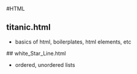 #HTML
## titanic.html
<ul>
<li>basics of html, boilerplates, html elements, etc</li>
</ul>
## white_Star_Line.html
<ul>
<li>ordered, unordered lists</li>
</ul>
